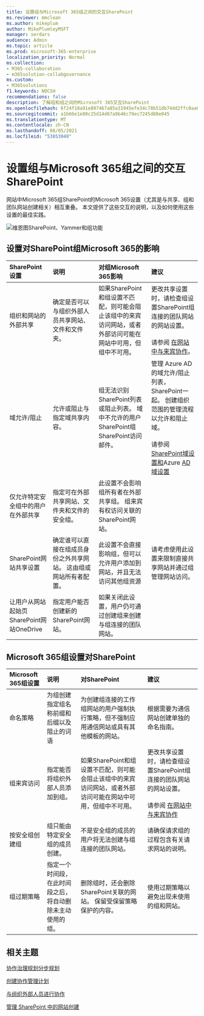 ```yaml
---
title: 设置组与Microsoft 365组之间的交互SharePoint
ms.reviewer: mmclean
ms.author: mikeplum
author: MikePlumleyMSFT
manager: serdars
audience: Admin
ms.topic: article
ms.prod: microsoft-365-enterprise
localization_priority: Normal
ms.collection:
- M365-collaboration
- m365solution-collabgovernance
ms.custom:
- M365solutions
f1.keywords: NOCSH
recommendations: false
description: 了解组和组之间的Microsoft 365交互SharePoint
ms.openlocfilehash: 6f24f18a91e897467a85a31945efe34c78b51db74dd2ffc0aa65322fd936a9ae
ms.sourcegitcommit: a1b66e1e80c25d14d67a9b46c79ec7245d88e045
ms.translationtype: MT
ms.contentlocale: zh-CN
ms.lasthandoff: 08/05/2021
ms.locfileid: "53853040"
---
```

# <a name="settings-interactions-between-microsoft-365-groups-and-sharepoint"></a>设置组与Microsoft 365组之间的交互SharePoint

网站中Microsoft 365组SharePoint的Microsoft 365设置（尤其是与共享、组和团队网站创建相关）相互重叠。 本文提供了这些交互的说明，以及如何使用这些设置的最佳实践。

![维恩图SharePoint、Yammer和组功能](../media/groups-sharepoint-venn.png)

## <a name="the-effects-of-sharepoint-settings-on-microsoft-365-groups"></a>设置对SharePoint组Microsoft 365的影响

|SharePoint设置|说明|对组Microsoft 365影响|建议|
|:-----------------|:----------|:-----------------------------|:-------------|
|组织和网站的外部共享|确定是否可以与组织外部人员共享网站、文件和文件夹。|如果SharePoint和组设置不匹配，则可能会阻止该组中的来宾访问网站，或者外部访问可能在网站中可用，但组中不可用。|更改共享设置时，请检查组设置SharePoint组连接的团队网站的网站设置。<br><br>请参阅 [在网站中与来宾协作](./collaborate-in-site.md)。|
|域允许/阻止|允许或阻止与指定域共享内容。|组无法识别SharePoint列表或阻止列表。 域中不允许的用户SharePoint组SharePoint访问邮件。|管理 Azure AD 的域允许/阻止列表，SharePoint一起。 创建组织范围的管理流程以允许和阻止域。<br><br>请参阅[SharePoint域设置和](/sharepoint/restricted-domains-sharing)Azure [AD 域设置](/azure/active-directory/b2b/allow-deny-list)|
|仅允许特定安全组中的用户在外部共享|指定可在外部共享网站、文件夹和文件的安全组。|此设置不会影响组所有者在外部共享组。 组来宾有权访问关联的SharePoint网站。||
|SharePoint网站共享设置|确定谁可以直接在组成员身份之外共享网站。 这由组或网站所有者配置。|此设置不会直接影响组，但可以允许用户添加到网站，并且无法访问其他组资源|请考虑使用此设置来限制直接共享网站并通过组管理网站访问。|
|让用户从网站起始页SharePoint网站OneDrive|指定用户能否创建新的SharePoint网站。|如果关闭此设置，用户仍可通过创建组来创建与组连接的团队网站。||

## <a name="the-effects-of-microsoft-365-groups-setting-on-sharepoint"></a>Microsoft 365组设置对SharePoint

|Microsoft 365组设置|说明|对SharePoint|建议|
|:---------------------------|:----------|:-------------------|:-------------|
|命名策略|为组创建指定组名称前缀和后缀以及阻止的词语|为创建组连接的工作组网站的用户强制执行策略，但不强制应用通信网站或具有其他模板的网站。|根据需要为通信网站创建单独的命名指南。|
|组来宾访问|指定能否将组织外部人员添加到组。|如果SharePoint和组设置不匹配，则可能会阻止该组中的来宾访问网站，或者外部访问可能在网站中可用，但组中不可用。|更改共享设置时，请检查组设置SharePoint组连接的团队网站的网站设置。<br><br>请参阅 [在网站中与来宾协作](./collaborate-in-site.md)|
|按安全组创建组|组只能由特定安全组的成员创建。|不是安全组的成员的用户将无法创建与组连接的团队网站。|请确保请求组的过程包含有关请求网站的说明。|
|组过期策略|指定一个时间段，在此时间段之后，将自动删除未主动使用的组。|删除组时，还会删除SharePoint关联的网站。 保留受保留策略保护的内容。|使用过期策略以避免出现未使用的组和网站。|

## <a name="related-topics"></a>相关主题

[协作治理规划分步规划](collaboration-governance-overview.md#collaboration-governance-planning-step-by-step)

[创建协作管理计划](collaboration-governance-first.md)

[与组织外部人员进行协作](./collaborate-with-people-outside-your-organization.md)

[管理 SharePoint 中的网站创建](/sharepoint/manage-site-creation)